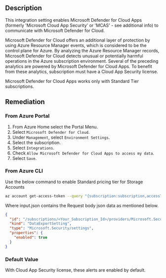 ## Description

This integration setting enables Microsoft Defender for Cloud Apps (formerly 'Microsoft Cloud App Security' or 'MCAS' - see additional info) to communicate with Microsoft Defender for Cloud.

Microsoft Defender for Cloud offers an additional layer of protection by using Azure Resource Manager events, which is considered to be the control plane for Azure. By analyzing the Azure Resource Manager records, Microsoft Defender for Cloud detects unusual or potentially harmful operations in the Azure subscription environment.
Several of the preceding analytics are powered by Microsoft Defender for Cloud Apps. To benefit from these analytics, subscription must have a Cloud App Security license.

Microsoft Defender for Cloud Apps works only with Standard Tier subscriptions.

## Remediation

### From Azure Portal

1. From Azure Home select the Portal Menu.
2. Select `Microsoft Defender for Cloud`.
3. Under `Management`, select `Environment Settings`.
4. Select the subscription.
5. Select `Integrations`.
6. Check `Allow Microsoft Defender for Cloud Apps to access my data`.
7. Select `Save`.

### From Azure CLI

Use the below command to enable Standard pricing tier for Storage Accounts

```bash
az account get-access-token --query "{subscription:subscription,accessToken:accessToken}" --out tsv | xargs -L1 bash -c 'curl -X PUT -H "Authorization: Bearer $1" -H "Content-Type: application/json" https://management.azure.com/subscriptions/<subscription_ID>/providers/Microsoft.Security/settings/MCAS?api-version=2021-06-01 -d@"input.json"'

```

Where input.json contains the Request body json data as mentioned below.

```json
{
  "id": "/subscriptions/<Your_Subscription_Id>/providers/Microsoft.Security/settings/MCAS",
  "kind": "DataExportSetting",
  "type": "Microsoft.Security/settings",
  "properties": {
    "enabled": true
  }
}
```

### Default Value

With Cloud App Security license, these alerts are enabled by default.
